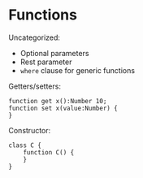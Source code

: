 # Functions

Uncategorized:

- Optional parameters
- Rest parameter
- `where` clause for generic functions

Getters/setters:

```
function get x():Number 10;
function set x(value:Number) {
}
```

Constructor:

```
class C {
    function C() {
    }
}
```